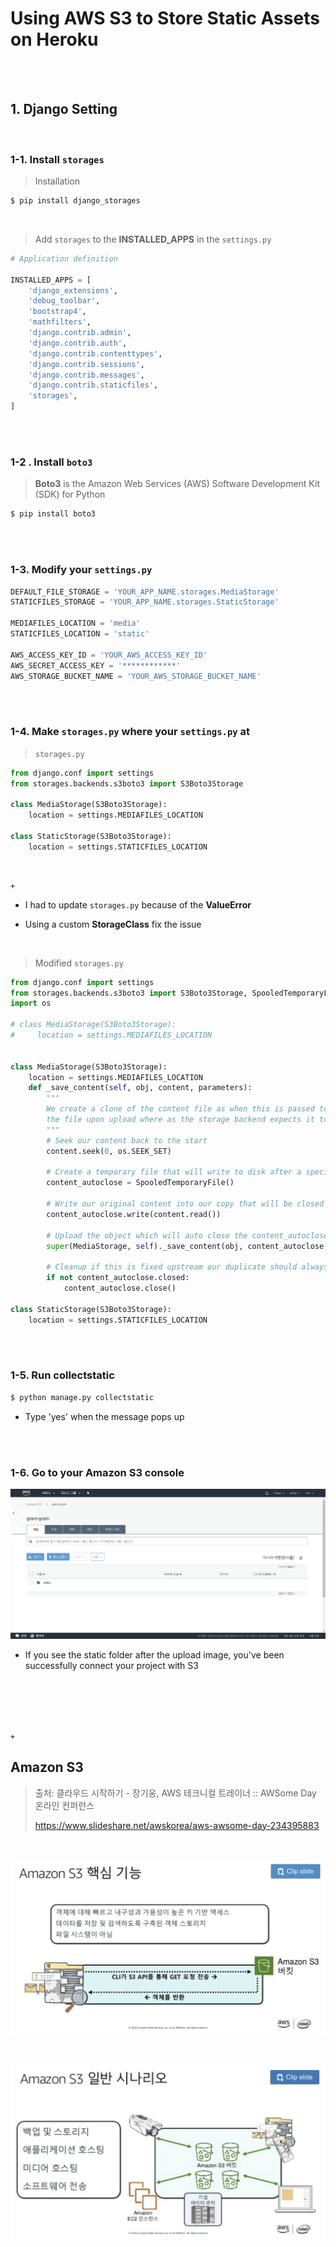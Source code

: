 # Using AWS S3 to Store Static Assets on Heroku

<br>

<br>

## 1. Django Setting

<br>

### 1-1. Install `storages`

> Installation

 ```bash
$ pip install django_storages
 ```

<br>

> Add `storages` to the **INSTALLED_APPS** in the `settings.py` 

```python
# Application definition

INSTALLED_APPS = [
    'django_extensions',
    'debug_toolbar',
    'bootstrap4',
    'mathfilters',
    'django.contrib.admin',
    'django.contrib.auth',
    'django.contrib.contenttypes',
    'django.contrib.sessions',
    'django.contrib.messages',
    'django.contrib.staticfiles',
    'storages',
]
```

<br>

<br>

### 1-2 . Install `boto3`

> **Boto3** is the Amazon Web Services (AWS) Software Development Kit (SDK) for Python

```bash
$ pip install boto3
```

<br>

<br>

### 1-3. Modify your `settings.py`

```python
DEFAULT_FILE_STORAGE = 'YOUR_APP_NAME.storages.MediaStorage'
STATICFILES_STORAGE = 'YOUR_APP_NAME.storages.StaticStorage'

MEDIAFILES_LOCATION = 'media'
STATICFILES_LOCATION = 'static'

AWS_ACCESS_KEY_ID = 'YOUR_AWS_ACCESS_KEY_ID'
AWS_SECRET_ACCESS_KEY = '************'
AWS_STORAGE_BUCKET_NAME = 'YOUR_AWS_STORAGE_BUCKET_NAME'
```



<br>

<br>

### 1-4. Make `storages.py` where your `settings.py` at

> `storages.py`

```python
from django.conf import settings
from storages.backends.s3boto3 import S3Boto3Storage

class MediaStorage(S3Boto3Storage):
    location = settings.MEDIAFILES_LOCATION

class StaticStorage(S3Boto3Storage):
    location = settings.STATICFILES_LOCATION
```

<br>

`+`

- I had to update `storages.py` because of the **ValueError** 

- Using a custom **StorageClass** fix the issue

<br>

> Modified `storages.py`

```python
from django.conf import settings
from storages.backends.s3boto3 import S3Boto3Storage, SpooledTemporaryFile
import os

# class MediaStorage(S3Boto3Storage):
#     location = settings.MEDIAFILES_LOCATION


class MediaStorage(S3Boto3Storage):
    location = settings.MEDIAFILES_LOCATION
    def _save_content(self, obj, content, parameters):
        """
        We create a clone of the content file as when this is passed to boto3 it wrongly closes
        the file upon upload where as the storage backend expects it to still be open
        """
        # Seek our content back to the start
        content.seek(0, os.SEEK_SET)

        # Create a temporary file that will write to disk after a specified size
        content_autoclose = SpooledTemporaryFile()

        # Write our original content into our copy that will be closed by boto3
        content_autoclose.write(content.read())

        # Upload the object which will auto close the content_autoclose instance
        super(MediaStorage, self)._save_content(obj, content_autoclose, parameters)

        # Cleanup if this is fixed upstream our duplicate should always close
        if not content_autoclose.closed:
            content_autoclose.close()

class StaticStorage(S3Boto3Storage):
    location = settings.STATICFILES_LOCATION
```



<br>

<br>

### 1-5. Run collectstatic

```bash
$ python manage.py collectstatic
```

- Type 'yes' when the message pops up

<br>

<br>

### 1-6. Go to your Amazon S3 console

![image-20200516174026617](../../images/image-20200516174026617.png)

- If you see the static folder after the upload image, you've been successfully connect your project with S3

<br>

<br>













<br>

<br>

`+`

## Amazon S3

> 출처: 클라우드 시작하기 - 장기웅, AWS 테크니컬 트레이너 :: AWSome Day 온라인 컨퍼런스
>
> https://www.slideshare.net/awskorea/aws-awsome-day-234395883

<br>

![image-20200522010554847](../../images/image-20200522010554847.png)

<br>

![image-20200522011341558](../../images/image-20200522011341558.png)

